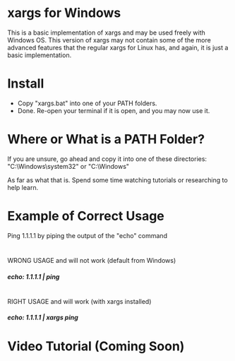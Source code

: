 # xargs for Windows

This is a basic implementation of xargs and may be used freely with Windows OS. This version of xargs may not contain some of the more advanced features that the regular xargs for Linux has, and again, it is just a basic implementation.

# Install

* Copy "xargs.bat" into one of your PATH folders.
* Done. Re-open your terminal if it is open, and you may now use it.

# Where or What is a PATH Folder?

If you are unsure, go ahead and copy it into one of these directories: "C:\Windows\system32" or "C:\Windows"

As far as what that is. Spend some time watching tutorials or researching to help learn.

# Example of Correct Usage
Ping 1.1.1.1 by piping the output of the "echo" command
#
WRONG USAGE and will not work (default from Windows)
##### echo: 1.1.1.1 | ping
#
RIGHT USAGE and will work (with xargs installed)
##### echo: 1.1.1.1 | xargs ping

# Video Tutorial (Coming Soon)